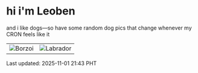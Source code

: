 # hi i'm Leoben

and i like dogs—so have some random dog pics that change whenever my CRON feels like it

|  |  |
|--------|----------|
| ![Borzoi](https://random-dog-vercel.vercel.app/api/random-borzoi?v=1762004603) | ![Labrador](https://random-dog-vercel.vercel.app/api/random-labrador?v=1762004603) |

Last updated: 2025-11-01 21:43 PHT
